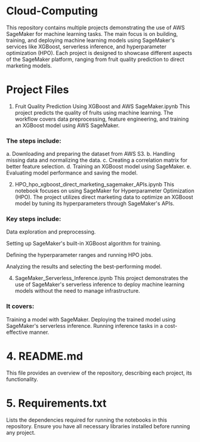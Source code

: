 # Cloud-Computing
This repository contains multiple projects demonstrating the use of AWS SageMaker for machine learning tasks. The main focus is on building, training, and deploying machine learning models using SageMaker's services like XGBoost, serverless inference, and hyperparameter optimization (HPO). Each project is designed to showcase different aspects of the SageMaker platform, ranging from fruit quality prediction to direct marketing models.

# Project Files
1. Fruit Quality Prediction Using XGBoost and AWS SageMaker.ipynb
This project predicts the quality of fruits using machine learning. The workflow covers data preprocessing, feature engineering, and training an XGBoost model using AWS SageMaker.

### The steps include:
  a. Downloading and preparing the dataset from AWS S3.
  b. Handling missing data and normalizing the data.
  c. Creating a correlation matrix for better feature selection.
  d. Training an XGBoost model using SageMaker.
  e. Evaluating model performance and saving the model.

2. HPO_hpo_xgboost_direct_marketing_sagemaker_APIs.ipynb
This notebook focuses on using SageMaker for Hyperparameter Optimization (HPO). The project utilizes direct marketing data to optimize an XGBoost model by tuning its hyperparameters through SageMaker's APIs.

### Key steps include:
Data exploration and preprocessing.

Setting up SageMaker's built-in XGBoost algorithm for training.

Defining the hyperparameter ranges and running HPO jobs.

Analyzing the results and selecting the best-performing model.

4. SageMaker_Serverless_Inference.ipynb
This project demonstrates the use of SageMaker's serverless inference to deploy machine learning models without the need to manage infrastructure.

### It covers:

Training a model with SageMaker.
Deploying the trained model using SageMaker's serverless inference.
Running inference tasks in a cost-effective manner.

# 4. README.md
This file provides an overview of the repository, describing each project, its functionality.

# 5. Requirements.txt
Lists the dependencies required for running the notebooks in this repository. Ensure you have all necessary libraries installed before running any project.
